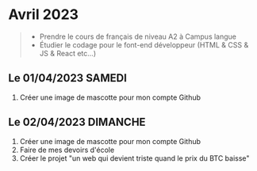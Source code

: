 # Avril 2023
> - Prendre le cours de français de niveau A2 à Campus langue 
> - Étudier le codage pour le font-end développeur (HTML & CSS & JS & React etc...)

## Le 01/04/2023 SAMEDI
1. Créer une image de mascotte pour mon compte Github

## Le 02/04/2023 DIMANCHE
1. Créer une image de mascotte pour mon compte Github
1. Faire de mes devoirs d'école
1. Créer le projet "un web qui devient triste quand le prix du BTC baisse"